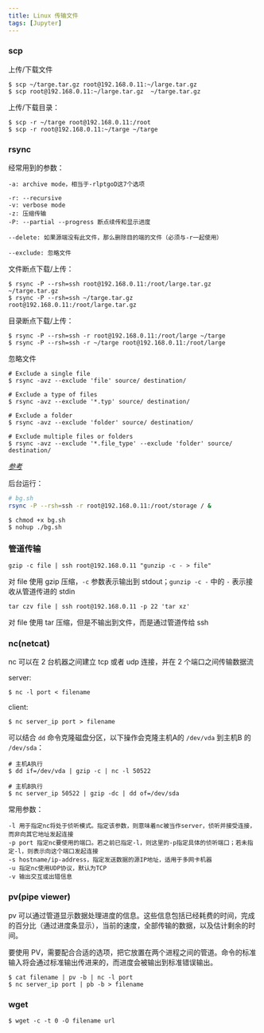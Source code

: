 ```yaml
---
title: Linux 传输文件
tags: [Jupyter]
---
```


### scp

上传/下载文件

    $ scp ~/targe.tar.gz root@192.168.0.11:~/large.tar.gz
    $ scp root@192.168.0.11:~/large.tar.gz  ~/targe.tar.gz

上传/下载目录：

    $ scp -r ~/targe root@192.168.0.11:/root
    $ scp -r root@192.168.0.11:~/targe ~/targe

### rsync

经常用到的参数：

    -a: archive mode，相当于-rlptgoD这7个选项

    -r: --recursive
    -v: verbose mode
    -z: 压缩传输
    -P: --partial --progress 断点续传和显示进度

    --delete: 如果源端没有此文件，那么删除目的端的文件（必须与-r一起使用）

    --exclude: 忽略文件

文件断点下载/上传：

    $ rsync -P --rsh=ssh root@192.168.0.11:/root/large.tar.gz ~/targe.tar.gz
    $ rsync -P --rsh=ssh ~/targe.tar.gz root@192.168.0.11:/root/large.tar.gz

目录断点下载/上传：

    $ rsync -P --rsh=ssh -r root@192.168.0.11:/root/large ~/targe
    $ rsync -P --rsh=ssh -r ~/targe root@192.168.0.11:/root/large


忽略文件

    # Exclude a single file
    $ rsync -avz --exclude 'file' source/ destination/

    # Exclude a type of files
    $ rsync -avz --exclude '*.typ' source/ destination/

    # Exclude a folder
    $ rsync -avz --exclude 'folder' source/ destination/

    # Exclude multiple files or folders
    $ rsync -avz --exclude '*.file_type' --exclude 'folder' source/ destination/

*[参考](https://www.garron.me/en/bits/rsync-exclude-files-folders.html)*

后台运行：

``` bash
# bg.sh
rsync -P --rsh=ssh -r root@192.168.0.11:/root/storage / &
```

    $ chmod +x bg.sh
    $ nohup ./bg.sh

### 管道传输

    gzip -c file | ssh root@192.168.0.11 "gunzip -c - > file"

对 file 使用 gzip 压缩，`-c` 参数表示输出到 stdout；`gunzip -c -` 中的 `-` 表示接收从管道传进的 stdin

    tar czv file | ssh root@192.168.0.11 -p 22 'tar xz'

对 file 使用 tar 压缩，但是不输出到文件，而是通过管道传给 ssh

### nc(netcat)

nc 可以在 2 台机器之间建立 tcp 或者 udp 连接，并在 2 个端口之间传输数据流

server:

    $ nc -l port < filename

client:

    $ nc server_ip port > filename

可以结合 `dd` 命令克隆磁盘分区，以下操作会克隆主机A的 `/dev/vda` 到主机B 的 `/dev/sda`：

    # 主机A执行
    $ dd if=/dev/vda | gzip -c | nc -l 50522

    # 主机B执行
    $ nc server_ip 50522 | gzip -dc | dd of=/dev/sda

常用参数：

    -l 用于指定nc将处于侦听模式。指定该参数，则意味着nc被当作server，侦听并接受连接，而非向其它地址发起连接
    -p port	指定nc要使用的端口。若之前已指定-l，则这里的-p指定具体的侦听端口；若未指定-l，则表示向这个端口发起连接
    -s hostname/ip-address，指定发送数据的源IP地址，适用于多网卡机器
    -u 指定nc使用UDP协议，默认为TCP
    -v 输出交互或出错信息

### pv(pipe viewer)

pv 可以通过管道显示数据处理进度的信息。这些信息包括已经耗费的时间，完成的百分比（通过进度条显示），当前的速度，全部传输的数据，以及估计剩余的时间。

要使用 PV，需要配合合适的选项，把它放置在两个进程之间的管道。命令的标准输入将会通过标准输出传进来的，而进度会被输出到标准错误输出。

    $ cat filename | pv -b | nc -l port
    $ nc server_ip port | pb -b > filename

### wget

    $ wget -c -t 0 -O filename url
